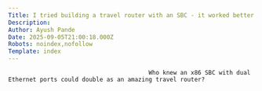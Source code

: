 ```yaml
---
Title: I tried building a travel router with an SBC - it worked better than I expected
Description: 
Author: Ayush Pande
Date: 2025-09-05T21:00:18.000Z
Robots: noindex,nofollow
Template: index
---
```


                                            Who knew an x86 SBC with dual Ethernet ports could double as an amazing travel router?
                                        